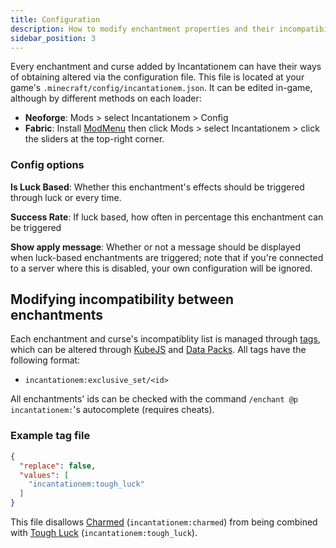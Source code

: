 ```yaml
---
title: Configuration
description: How to modify enchantment properties and their incompatibilities between each other
sidebar_position: 3
---
```


Every enchantment and curse added by Incantationem can have their ways of obtaining altered via the configuration file. This file is located at your game's `.minecraft/config/incantationem.json`. It can be edited in-game, although by different methods on each loader:

- **Neoforge**: Mods > select Incantationem > Config
- **Fabric**: Install [ModMenu](https://modrinth.com/mod/modmenu/) then click Mods > select Incantationem > click the sliders at the top-right corner.

### Config options

**Is Luck Based**: Whether this enchantment's effects should be triggered through luck or every time.

**Success Rate**: If luck based, how often in percentage this enchantment can be triggered

**Show apply message**: Whether or not a message should be displayed when luck-based enchantments are triggered; note that if you're connected to a server where this is disabled, your own configuration will be ignored.

## Modifying incompatibility between enchantments

Each enchantment and curse's incompatiblity list is managed through [tags](https://minecraft.wiki/w/Tag), which can be altered through [KubeJS](https://kubejs.com/) and [Data Packs](https://minecraft.wiki/w/Data_pack). All tags have the following format:

- `incantationem:exclusive_set/<id>`

All enchantments' ids can be checked with the command `/enchant @p incantationem:`'s autocomplete (requires cheats).


### Example tag file

```json title="data/incantationem/tags/enchantment/exclusive_set/charmed.json"
{
  "replace": false,
  "values": [
    "incantationem:tough_luck"
  ]
}
```

This file disallows [Charmed](./content/enchantments#charmed) (`incantationem:charmed`) from being combined with [Tough Luck](./content/curses#curse-of-tough-luck) (`incantationem:tough_luck`).